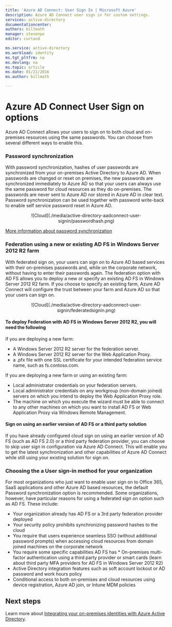 ```yaml
---
title: 'Azure AD Connect: User Sign In | Microsoft Azure'
description: Azure AD Connect user sign in for custom settings.
services: active-directory
documentationcenter: 
authors: billmath
manager: stevenpo
editor: curtand

ms.service: active-directory
ms.workload: identity
ms.tgt_pltfrm: na
ms.devlang: na
ms.topic: article
ms.date: 01/21/2016
ms.author: billmath

---
```

# Azure AD Connect User Sign on options
Azure AD Connect allows your users to sign on to both cloud and on-premises resources using the same passwords.  You can choose from several different ways to enable this.

### Password synchronization
With password synchronization, hashes of user passwords are synchronized from your on-premises Active Directory to Azure AD.  When passwords are changed or reset on premises, the new passwords are synchronized immediately to Azure AD so that your users can always use the same password for cloud resources as they do on-premises.  The passwords are never sent to Azure AD nor stored in Azure AD in clear text.
Password synchronization can be used together with password write-back to enable self service password reset in Azure AD.

<center>![Cloud](./media/active-directory-aadconnect-user-signin/passwordhash.png)</center>

[More information about password synchronization](https://msdn.microsoft.com/library/azure/dn246918.aspx)

### Federation using a new or existing AD FS in Windows Server 2012 R2 farm
With federated sign on, your users can sign on to Azure AD based services with their on-premises passwords and, while on the corporate network, without having to enter their passwords again.  The federation option with AD FS allows you to deploy a new or specify an existing AD FS in Windows Server 2012 R2 farm.  If you choose to specify an existing farm, Azure AD Connect will configure the trust between your farm and Azure AD so that your users can sign on.

<center>![Cloud](./media/active-directory-aadconnect-user-signin/federatedsignin.png)</center>

#### To deploy Federation with AD FS in Windows Server 2012 R2, you will need the following
If you are deploying a new farm:

* A Windows Server 2012 R2 server for the federation server.
* A Windows Server 2012 R2 server for the Web Application Proxy.
* a .pfx file with one SSL certificate for your intended federation service name, such as fs.contoso.com.

If you are deploying a new farm or using an existing farm:

* Local administrator credentials on your federation servers.
* Local administrator credentials on any workgroup (non-domain joined) servers on which you intend to deploy the Web Application Proxy role.
* The machine on which you execute the wizard must be able to connect to any other machines on which you want to install AD FS or Web Application Proxy via Windows Remote Management.

#### Sign on using an earlier version of AD FS or a third party solution
If you have already configured cloud sign on using an earlier version of AD FS (such as AD FS 2.0) or a third party federation provider, you can choose to skip user sign in configuration via Azure AD Connect.  This will enable you to get the latest synchronization and other capabilities of Azure AD Connect while still using your existing solution for sign on.

### Choosing the a User sign-in method for your organization
For most organizations who just want to enable user sign on to Office 365, SaaS applications and other Azure AD based resources, the default Password synchronization option is recommended.
Some organizations, however, have particular reasons for using a federated sign on option such as AD FS.  These include:

* Your organization already has AD FS or a 3rd party federation provider deployed
* Your security policy prohibits synchronizing password hashes to the cloud
* You require that users experience seamless SSO (without additional password prompts) when accessing cloud resources from domain joined machines on the corporate network
* You require some specific capabilities AD FS has  * On-premises multi-factor authentication using a third party provider or smart cards (learn about third party MFA providers for AD FS in Windows Server 2012 R2)
* Active Directory integration features such as soft account lockout or AD password and work hours policy
* Conditional access to both on-premises and cloud resources using device registration, Azure AD join, or Intune MDM policies



## Next steps
Learn more about [Integrating your on-premises identities with Azure Active Directory](active-directory-aadconnect.md).

